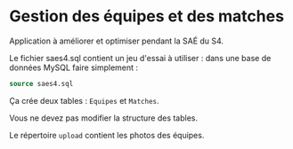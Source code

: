 
# Gestion des équipes et des matches

Application à améliorer et optimiser pendant la SAÉ du S4.

Le fichier saes4.sql contient un jeu d'essai à utiliser : dans une base de données MySQL faire
simplement :
```sql
source saes4.sql
```
Ça crée deux tables : `Equipes` et `Matches`.

Vous ne devez pas modifier la structure des tables.

Le répertoire `upload` contient les photos des équipes.

